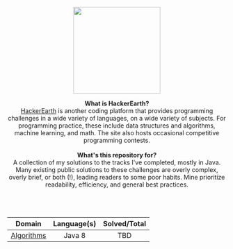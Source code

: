 <p align="center">
    <a href="https://www.hackerearth.com/@ninjangai">
        <img height=200 src="images/HackerEarth.jpg">
    </a>
</p>

<p align="center">
  <b>What is HackerEarth?</b><br>
    <a href="https://www.hackerearth.com">HackerEarth</a> is another coding platform that provides programming challenges in a wide variety of languages, on a wide variety of subjects. For programming practice, these include data structures and algorithms, machine learning, and math. The site also hosts occasional competitive programming contests. <br><br>
  <b>What's this repository for?</b><br>
      A collection of my solutions to the tracks I've completed, mostly in Java. Many existing public solutions to these challenges are overly complex, overly brief, or both (!), leading readers to some poor habits. Mine prioritize readability, efficiency, and general best practices. <br><br>
  <br><br>
</p>

| Domain                 | Language(s) | Solved/Total |
| ---------------------- | :---------: | :----------: |
| [Algorithms](Algorithms/README.md) |   Java 8    |    TBD     |

